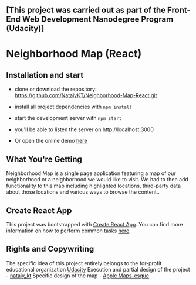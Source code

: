 ## [This project was carried out as part of the Front-End Web Development Nanodegree Program (Udacity)]

# Neighborhood Map (React)

## Installation and start

* clone or download the repository: https://github.com/NatalyKT/Neighborhood-Map-React.git
* install all project dependencies with `npm install`
* start the development server with `npm start`
* you'll be able to listen the server on http://localhost:3000

* Or open the online demo [here](https://NatalyKT.github.io/Neighborhood-Map-React/)

## What You're Getting

Neighborhood Map is a single page application featuring a map of our neighborhood or a neighborhood we would like to visit. We had to then add functionality to this map including highlighted locations, third-party data about those locations and various ways to browse the content..

## Create React App

This project was bootstrapped with [Create React App](https://github.com/facebookincubator/create-react-app). You can find more information on how to perform common tasks [here](https://github.com/facebookincubator/create-react-app/blob/master/packages/react-scripts/template/README.md).

## Rights and Copywriting

The specific idea of this project entirely belongs to the for-profit educational organization [Udacity](https://udacity.com)
Execution and partial design of the project - [nataly_kt](https://github.com/NatalyKT)
Specific design of the map - [Apple Maps-esque](https://snazzymaps.com/style/42/apple-maps-esque)
